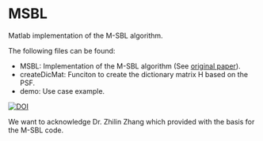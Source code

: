 # MSBL
Matlab implementation of the M-SBL algorithm.

The following files can be found: 
* MSBL: Implementation of the M-SBL algorithm (See [original paper](http://dsp.ucsd.edu/~dwipf/04244754.pdf)).
* createDicMat: Funciton to create the dictionary matrix H based on the PSF. 
* demo: Use case example. 

[![DOI](https://zenodo.org/badge/DOI/10.5281/zenodo.266773.svg)](https://doi.org/10.5281/zenodo.266773)

We want to acknowledge Dr. Zhilin Zhang which provided with the basis for the M-SBL code. 
